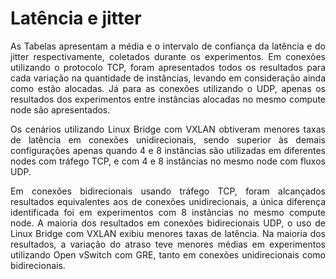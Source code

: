 # Latência e jitter


<p align="justify"> As Tabelas apresentam a média e o intervalo de confiança da latência e do jitter respectivamente, coletados durante os experimentos. Em conexões utilizando o protocolo
TCP, foram apresentados todos os resultados para cada variação na quantidade de instâncias, levando em consideração ainda como estão alocadas. Já para as conexões utilizando o UDP,
apenas os resultados dos experimentos entre instâncias alocadas no mesmo compute node são apresentados.

<p align="justify">Os cenários utilizando Linux Bridge com VXLAN obtiveram menores taxas de latência em conexões unidirecionais, sendo superior às demais configurações apenas quando 4
e 8 instâncias são utilizadas em diferentes nodes com tráfego TCP, e com 4 e 8 instâncias no mesmo node com fluxos UDP.

<p align="justify">Em conexões bidirecionais usando tráfego TCP, foram alcançados resultados equivalentes aos de conexões unidirecionais, a única diferença identificada foi em experimentos
com 8 instâncias no mesmo compute node. A maioria dos resultados em conexões bidirecionais UDP, o uso de Linux Bridge com VXLAN exibiu menores taxas de latência.
Na maioria dos resultados, a variação do atraso teve menores médias em experimentos utilizando Open vSwitch com GRE, tanto em conexões unidirecionais como
bidirecionais.


